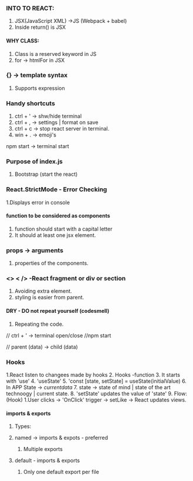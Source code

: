 ### INTO TO REACT:

1. JSX(JavaScript XML) ->JS
  (Webpack + babel)
2. Inside return() is JSX

#### WHY CLASS:

1. Class is a reserved keyword in JS
2. for  -> htmlFor in JSX

### {} -> template syntax

1. Supports expression

### Handy shortcuts

1. ctrl + ' -> shw/hide terminal
2. ctrl + , -> settings | format on save
3. ctrl + c -> stop react server in terminal.
4. win + . -> emoji's

npm start -> terminal start

### Purpose of index.js

1. Bootstrap (start the react)

### React.StrictMode - Error Checking

1.Displays error in console

#### function  to be considered as components

1. function should start with a capital letter
2. It should at least one jsx element.

### props ->  arguments

1. properties of the components.

### <> < /> -React fragment or div or section

1. Avoiding extra element.
2. styling is easier from parent.

#### DRY - DO not repeat yourself (codesmell)

1. Repeating the code.

// ctrl + ' -> terminal open/close
//npm start

// parent (data)  -> child (data)

### Hooks

1.React listen to changees made by hooks
2. Hooks -function
3. It starts with 'use'
4. 'useState'
5. 'const [state, setState] = useState(initialValue) 
6. In APP State -> _currentdata_
7. state -> state of mind | state of the art technoogy | current state.
8. 'setState' updates the value of  'state'
9. Flow: (Hook)
   1.User clicks -> 'OnClick' trigger -> setLike -> React updates views.


#### imports & exports

1. Types:
  1. named -> imports & expots - preferred
     1. Multiple exports

  2. default - imports & exports
      1. Only one default export per file  



